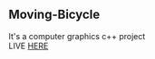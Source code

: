 ## Moving-Bicycle
It's a computer graphics c++ project <br>
LIVE [HERE](https://www.youtube.com/watch?v=53v7QlusdXA)
